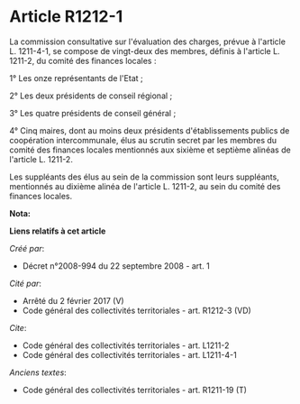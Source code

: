 # Article R1212-1

La commission consultative sur l'évaluation des charges, prévue à l'article L. 1211-4-1, se compose de vingt-deux des
membres, définis à l'article L. 1211-2, du comité des finances locales : 

1° Les onze représentants de l'Etat ; 

2° Les deux présidents de conseil régional ; 

3° Les quatre présidents de conseil général ; 

4° Cinq maires, dont au moins deux présidents d'établissements publics de coopération intercommunale, élus au scrutin secret
par les membres du comité des finances locales mentionnés aux sixième et septième alinéas de l'article L. 1211-2. 

Les suppléants des élus au sein de la commission sont leurs suppléants, mentionnés au dixième alinéa de l'article L. 1211-2,
au sein du comité des finances locales.

**Nota:**



**Liens relatifs à cet article**

_Créé par_:

  - Décret n°2008-994 du 22 septembre 2008 - art. 1

_Cité par_:

  - Arrêté du 2 février 2017 (V)
  - Code général des collectivités territoriales - art. R1212-3 (VD)

_Cite_:

  - Code général des collectivités territoriales - art. L1211-2
  - Code général des collectivités territoriales - art. L1211-4-1

_Anciens textes_:

  - Code général des collectivités territoriales - art. R1211-19 (T)
